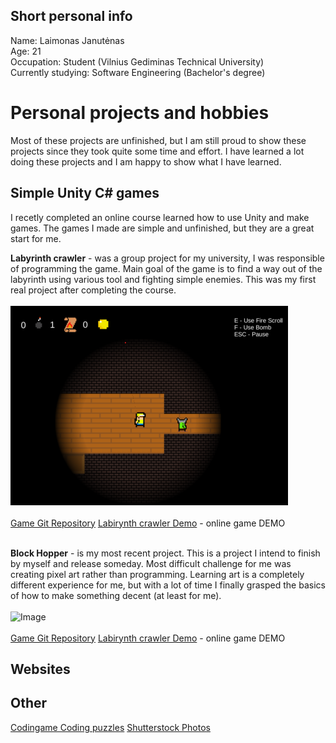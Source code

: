 ## Short personal info

Name: Laimonas Janutėnas 
<br />
Age: 21 
<br />
Occupation: Student (Vilnius Gediminas Technical University)
<br />
Currently studying: Software Engineering (Bachelor's degree) 
<br />

# Personal projects and hobbies

Most of these projects are unfinished, but I am still proud to show these projects since they took quite some time and effort. I have learned a lot doing these projects and I am happy to show what I have learned. 
<br />

## Simple Unity C# games

I recetly completed an online course learned how to use Unity and make games. The games I made are simple and unfinished, but they are a great start for me.
<br />

<b>Labyrinth crawler</b> - was a group project for my university, I was responsible of programming the game. Main goal of the game is to find a way out of the labyrinth using various tool and fighting simple enemies. This was my first real project after completing the course. 
<br />
<br />
![Image](crawler.png) 
<br /> 
<br />
[Game Git Repository](https://github.com/katinas15/Labyrinth_crawler)
[Labirynth crawler Demo](https://katinas15.itch.io/katinaslabyrinthcrawlerdemo) - online game DEMO 
<br /> 
<br />



<b>Block Hopper</b> - is my most recent project. This is a project I intend to finish by myself and release someday. Most difficult challenge for me was creating pixel art rather than programming. Learning art is a completely different experience for me, but with a lot of time I finally grasped the basics of how to make something decent (at least for me).
<br />
<br /> 
![Image](block.gif) 
<br />
<br /> 
[Game Git Repository](https://github.com/katinas15/Labyrinth_crawler)
[Labirynth crawler Demo](https://katinas15.itch.io/blockhopperkatinas) - online game DEMO 

## Websites


## Other


[Codingame Coding puzzles](https://www.codingame.com/profile/df8e16abde9b88d3623eaf9f7e13f8899915731)
[Shutterstock Photos](https://www.shutterstock.com/g/laimisj?rid=177746324)



